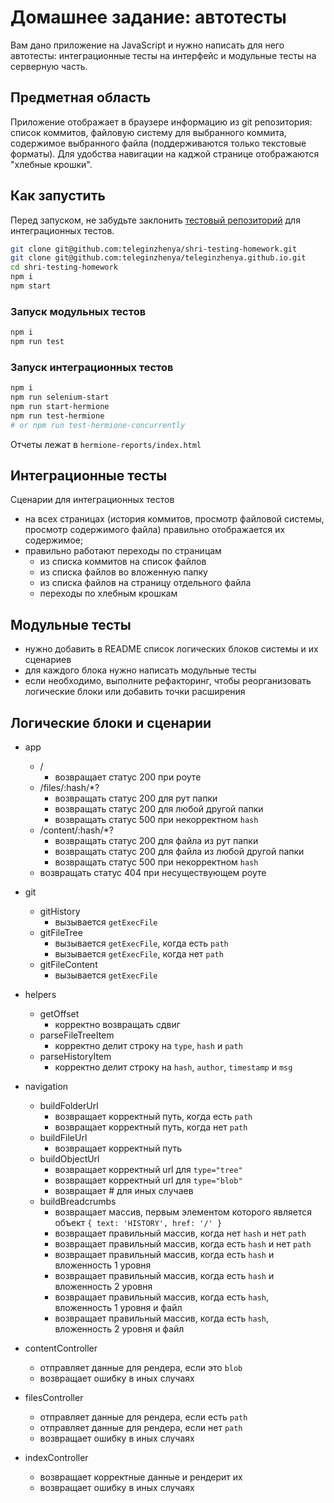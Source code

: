 # Домашнее задание: автотесты

Вам дано приложение на JavaScript и нужно написать для него автотесты: интеграционные тесты на интерфейс и модульные тесты на серверную часть.

## Предметная область

Приложение отображает в браузере информацию из git репозитория: список коммитов, файловую систему для выбранного коммита, содержимое выбранного файла (поддерживаются только текстовые форматы). Для удобства навигации на каджой странице отображаются "хлебные крошки".

## Как запустить

Перед запуском, не забудьте заклонить [тестовый репозиторий](https://github.com/teleginzhenya/teleginzhenya.github.io) для интеграционных тестов.

```sh
git clone git@github.com:teleginzhenya/shri-testing-homework.git
git clone git@github.com:teleginzhenya/teleginzhenya.github.io.git
cd shri-testing-homework
npm i
npm start
```

### Запуск модульных тестов

```sh
npm i
npm run test
```

### Запуск интеграционных тестов

```sh
npm i
npm run selenium-start
npm run start-hermione
npm run test-hermione
# or npm run test-hermione-concurrently
```

Отчеты лежат в `hermione-reports/index.html`

## Интеграционные тесты

Сценарии для интеграционных тестов

- на всех страницах (история коммитов, просмотр файловой системы, просмотр содержимого файла) правильно отображается их содержимое;
- правильно работают переходы по страницам
  - из списка коммитов на список файлов
  - из списка файлов во вложенную папку
  - из списка файлов на страницу отдельного файла
  - переходы по хлебным крошкам

## Модульные тесты

- нужно добавить в README список логических блоков системы и их сценариев
- для каждого блока нужно написать модульные тесты
- если необходимо, выполните рефакторинг, чтобы реорганизовать логические блоки или добавить точки расширения

## Логические блоки и сценарии

- app

  - /
    - возвращает статус 200 при роуте
  - /files/:hash/\*?
    - возвращать статус 200 для рут папки
    - возвращать статус 200 для любой другой папки
    - возвращать статус 500 при некорректном `hash`
  - /content/:hash/\*?
    - возвращать статус 200 для файла из рут папки
    - возвращать статус 200 для файла из любой другой папки
    - возвращать статус 500 при некорректном `hash`
  - возвращать статус 404 при несуществующем роуте

- git

  - gitHistory
    - вызывается `getExecFile`
  - gitFileTree
    - вызывается `getExecFile`, когда есть `path`
    - вызывается `getExecFile`, когда нет `path`
  - gitFileContent
    - вызывается `getExecFile`

- helpers

  - getOffset
    - корректно возвращать сдвиг
  - parseFileTreeItem
    - корректно делит строку на `type`, `hash` и `path`
  - parseHistoryItem
    - корректно делит строку на `hash`, `author`, `timestamp` и `msg`

- navigation

  - buildFolderUrl
    - возвращает корректный путь, когда есть `path`
    - возвращает корректный путь, когда нет `path`
  - buildFileUrl
    - возвращает корректный путь
  - buildObjectUrl
    - возвращает корректный url для `type="tree"`
    - возвращает корректный url для `type="blob"`
    - возвращает # для иных случаев
  - buildBreadcrumbs
    - возвращает массив, первым элементом которого является объект `{ text: 'HISTORY', href: '/' }`
    - возвращает правильный массив, когда нет `hash` и нет `path`
    - возвращает правильный массив, когда есть `hash` и нет `path`
    - возвращает правильный массив, когда есть `hash` и вложенность 1 уровня
    - возвращает правильный массив, когда есть `hash` и вложенность 2 уровня
    - возвращает правильный массив, когда есть `hash`, вложенность 1 уровня и файл
    - возвращает правильный массив, когда есть `hash`, вложенность 2 уровня и файл

- contentController

  - отправляет данные для рендера, если это `blob`
  - возвращает ошибку в иных случаях

- filesController

  - отправляет данные для рендера, если есть `path`
  - отправляет данные для рендера, если нет `path`
  - возвращает ошибку в иных случаях

- indexController

  - возвращает корректные данные и рендерит их
  - возвращает ошибку в иных случаях
